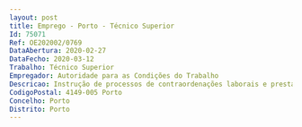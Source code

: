 ```yaml
--- 
layout: post
title: Emprego - Porto - Técnico Superior
Id: 75071
Ref: OE202002/0769
DataAbertura: 2020-02-27
DataFecho: 2020-03-12
Trabalho: Técnico Superior
Empregador: Autoridade para as Condições do Trabalho
Descricao: Instrução de processos de contraordenações laborais e prestação de informações, presencialmente e por escrito, sobre a legislação laboral.
CodigoPostal: 4149-005 Porto
Concelho: Porto
Distrito: Porto
--- 
```

